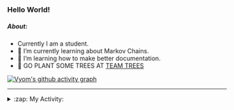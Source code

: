 ### Hello World!

##### About:
- Currently I am a student.
- 🌱 I’m currently learning about Markov Chains.
- 🌱 I’m learning how to make better documentation.
- 🌱 GO PLANT SOME TREES AT [TEAM TREES](https://teamtrees.org/)

[![Vyom's github activity graph](https://activity-graph.herokuapp.com/graph?username=Vyvy-vi)](https://github.com/ashutosh00710/github-readme-activity-graph)

---
<details>
  <summary>:zap: My Activity:</summary>
  
<!--START_SECTION:waka-->
![Code Time](http://img.shields.io/badge/Code%20Time-811%20hrs%2027%20mins-blue)

**I'm a Night 🦉** 

```text
🌞 Morning    70 commits     ██░░░░░░░░░░░░░░░░░░░░░░░   8.54% 
🌆 Daytime    199 commits    ██████░░░░░░░░░░░░░░░░░░░   24.27% 
🌃 Evening    282 commits    ████████░░░░░░░░░░░░░░░░░   34.39% 
🌙 Night      269 commits    ████████░░░░░░░░░░░░░░░░░   32.8%

```
📅 **I'm Most Productive on Sunday** 

```text
Monday       82 commits     ██░░░░░░░░░░░░░░░░░░░░░░░   10.0% 
Tuesday      133 commits    ████░░░░░░░░░░░░░░░░░░░░░   16.22% 
Wednesday    124 commits    ███░░░░░░░░░░░░░░░░░░░░░░   15.12% 
Thursday     111 commits    ███░░░░░░░░░░░░░░░░░░░░░░   13.54% 
Friday       107 commits    ███░░░░░░░░░░░░░░░░░░░░░░   13.05% 
Saturday     89 commits     ██░░░░░░░░░░░░░░░░░░░░░░░   10.85% 
Sunday       174 commits    █████░░░░░░░░░░░░░░░░░░░░   21.22%

```


📊 **This Week I Spent My Time On** 

```text
🔥 Editors: 
VS Code                  9 hrs 25 mins       ███████████████████████░░   91.66% 
Vim                      51 mins             ██░░░░░░░░░░░░░░░░░░░░░░░   8.34%

🐱‍💻 Projects: 
praise                   9 hrs 47 mins       ███████████████████████░░   95.18% 
Unknown Project          17 mins             ░░░░░░░░░░░░░░░░░░░░░░░░░   2.85% 
discord-bot              12 mins             ░░░░░░░░░░░░░░░░░░░░░░░░░   1.97%

```


 Last Updated on 11/06/2022 11:04:32 UTC
<!--END_SECTION:waka-->
</details>
